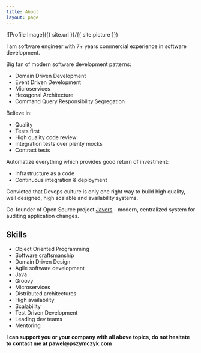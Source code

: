 ```yaml
---
title: About
layout: page
---
```

![Profile Image]({{ site.url }}/{{ site.picture }})

<p>I am software engineer with 7+ years commercial experience in software development.</p>
<p>Big fan of modern software development patterns:
<ul class="skill-list">
	<li>Domain Driven Development</li>
	<li>Event Driven Development</li>
	<li>Microservices</li>
	<li>Hexagonal Architecture</li>
	<li>Command Query Responsibility Segregation</li>
</ul></p>

<p>Believe in:
<ul class="skill-list">
	<li>Quality</li>
	<li>Tests first</li>
	<li>High quality code review</li>  
	<li>Integration tests over plenty mocks</li>
	<li>Contract tests</li>
</ul></p>

<p>Automatize everything which provides good return of investment:
<ul class="skill-list">
  <li>Infrastructure as a code</li>
  <li>Continuous integration & deployment</li>
</ul></p>

<p>Convicted that Devops culture is only one right way to build high quality, well designed, high scalable and availability systems.</p>
<p>Co-founder of Open Source project <a href="https://github.com/javers/javers">Javers</a> - modern,
centralized system for auditing application changes.</p>


<h2>Skills</h2>
<ul class="skill-list">
	<li>Object Oriented Programming</li>
	<li>Software craftsmanship</li>
	<li>Domain Driven Design</li>
	<li>Agile software development</li>
	<li>Java</li>
	<li>Groovy</li>
	<li>Microservices</li>
	<li>Distributed architectures</li>
	<li>High availability</li>
	<li>Scalability</li>
	<li>Test Driven Development</li>
	<li>Leading dev teams</li>
	<li>Mentoring</li>
</ul>

<p><b>I can support you or your company with all above topics, do not hesitate to contact me at pawel@pszymczyk.com</b></p>
